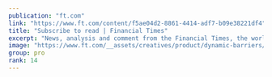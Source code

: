 ```yaml
---
publication: "ft.com"
link: "https://www.ft.com/content/f5ae04d2-8861-4414-adf7-b09e38221df4"
title: "Subscribe to read | Financial Times"
excerpt: "News, analysis and comment from the Financial Times, the worldʼs leading global business publication"
image: "https://www.ft.com/__assets/creatives/product/dynamic-barriers/energy.jpg"
group: pro
rank: 14
---
```

